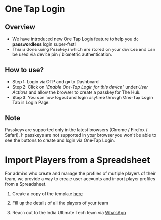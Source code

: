 # One Tap Login

## Overview

- We have introduced new One Tap Login feature to help you do **passwordless** login super-fast!
- This is done using Passkeys which are stored on your devices and can be used via device pin / biometric authentication.

## How to use?

- Step 1: Login via OTP and go to Dashboard
- Step 2: Click on _"Enable One-Tap Login for this device"_ under _User Actions_ and allow the browser to create a passkey for The Hub.
- Step 3: You can now logout and login anytime through One-Tap Login Tab in Login Page.

## Note

Passkeys are supported only in the latest browsers (Chrome / Firefox / Safari).
If passkeys are not supported in your browser you won't be able to see the buttons to create and login via One-Tap Login.

# Import Players from a Spreadsheet

For admins who create and manage the profiles of multiple players of their
team, we provide a way to create user accounts and import player profiles from
a Spreadsheet.

1. Create a copy of the template [here](https://docs.google.com/spreadsheets/d/1UGSlRHqRA8V_Extze5mh2Y7TzmQlJjqZkwpXb2Osvck)

2. Fill up the details of all the players of your team

3. Reach out to the India Ultimate Tech team via [WhatsApp](https://chat.whatsapp.com/L1LkrLGuqFdIiRh5kuuAnz)
